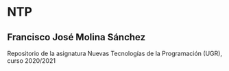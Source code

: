 # NTP
## Francisco José Molina Sánchez
Repositorio de la asignatura Nuevas Tecnologías de la Programación (UGR), curso 2020/2021
